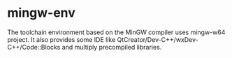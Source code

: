 mingw-env
=========

The toolchain environment based on the MinGW compiler uses mingw-w64 project.
It also provides some IDE like QtCreator/Dev-C++/wxDev-C++/Code::Blocks and multiply precompiled libraries.
